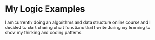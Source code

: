 # My Logic Examples

I am currently doing an algorithms and data structure online course and I decided to start sharing short functions that I write during my learning to show my thinking and coding patterns.
